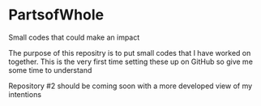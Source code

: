 # PartsofWhole
Small codes that could make an impact

The purpose of this repositry is to put small codes that I have worked on together. 
This is the very first time setting these up on GitHub so give me some time to understand 

Repository #2 should be coming soon with a more developed view of my intentions
